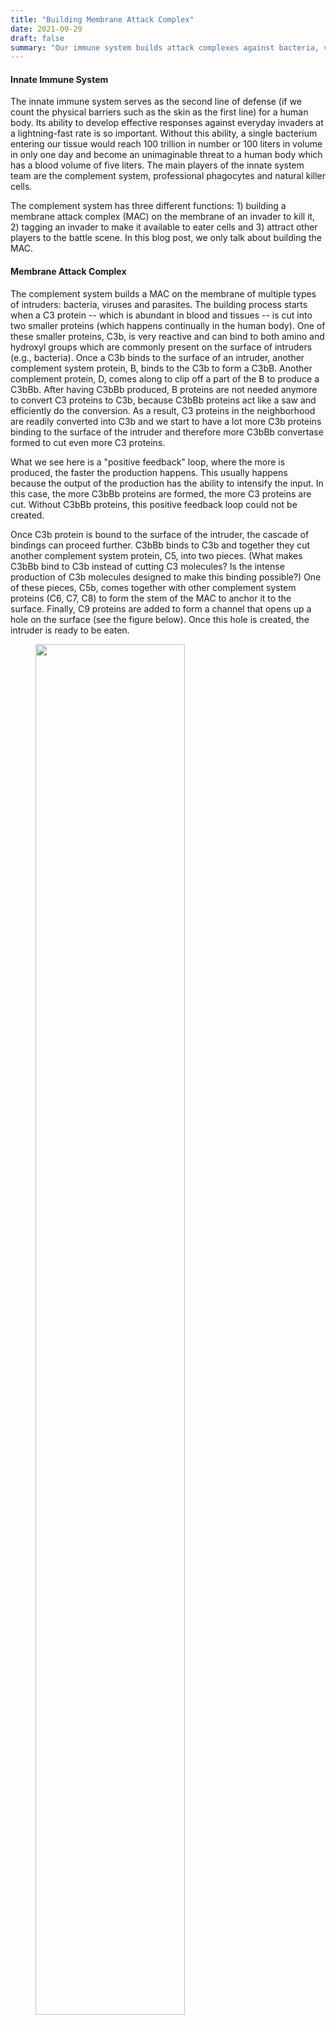 ```yaml
---
title: "Building Membrane Attack Complex"
date: 2021-09-29
draft: false
summary: "Our immune system builds attack complexes against bacteria, viruses and parasites. How they are put into place and the mechanisms used along the way might offer lessons to the cybersecurity area."
---
```

<h4>Innate Immune System</h4>
<p>The innate immune system serves as the second line of defense (if we count the physical barriers such as the skin as the first line) for a human body. Its ability to develop effective responses against everyday invaders at a lightning-fast rate is so important. Without this ability, a single bacterium entering our tissue would reach 100 trillion in number or 100 liters in volume in only one day and become an unimaginable threat to a human body which has a blood volume of five liters. The main players of the innate system team are the complement system, professional phagocytes and natural killer cells.</p>
<p>
The complement system has three different functions: 1) building a membrane attack complex (MAC) on the membrane of an invader to kill it, 2) tagging an invader to make it available to eater cells and 3) attract other players to the battle scene. In this blog post, we only talk about building the MAC. 
</p>
<h4>Membrane Attack Complex</h4>
<p>
The complement system builds a MAC on the membrane of multiple types of intruders: bacteria, viruses and parasites. The building process starts when a C3 protein -- which is abundant in blood and tissues -- is cut into two smaller proteins (which happens continually in the human body). One of these smaller proteins, C3b, is very reactive and can bind to both amino and hydroxyl groups which are commonly present on the surface of intruders (e.g., bacteria). Once a C3b binds to the surface of an intruder, another complement system protein, B, binds to the C3b to form a C3bB. Another complement protein, D, comes along to clip off a part of the B to produce a C3bBb. After having C3bBb produced, B proteins are not needed anymore to convert C3 proteins to C3b, because C3bBb proteins act like a saw and efficiently do the conversion. As a result, C3 proteins in the neighborhood are readily converted into C3b and we start to have a lot more C3b proteins binding to the surface of the intruder and therefore more C3bBb convertase formed to cut even more C3 proteins. 
</p>
<p>
What we see here is a "positive feedback" loop, where the more is produced, the faster the production happens. This usually happens because the output of the production has the ability to intensify the input. In this case, the more C3bBb proteins are formed, the more C3 proteins are cut. Without C3bBb proteins, this positive feedback loop could not be created.
</p>
<p>
Once C3b protein is bound to the surface of the intruder, the cascade of bindings can proceed further. C3bBb binds to C3b and together they cut another complement system protein, C5, into two pieces. (What makes C3bBb bind to C3b instead of cutting C3 molecules? Is the intense production of C3b molecules designed to make this binding possible?) One of these pieces, C5b, comes together with other complement system proteins (C6, C7, C8) to form the stem of the MAC to anchor it to the surface. Finally, C9 proteins are added to form a channel that opens up a hole on the surface (see the figure below). Once this hole is created, the intruder is ready to be eaten.
</p>
<figure>
<img style="width: 75%" src="/mac.png">
<figcaption style="text-align: center; font-style: italic">Taken from "How the immunity system works"</figcaption>
</figure>
<h4>Effects on Human Cells</h4>
<p>
However, human cells are safe from the complement system. An enzyme called MCP on the surface of human cells accelerates the process where C3b proteins are made inactive by other blood proteins. Another protein DAF -- again on the human cells -- accelerates the destruction of C3bBb proteins by other proteins in the blood. These prevent the positive feedback loop from starting in the first place. Yet another protein C59 does not allow C9 proteins to be added to the developing MAC. 
</p>

<h4>Lessons for Cybersecurity</h4>
<p>
The dependency of the MAC building process on many players makes it more controllable, meaning that the process can easily be stopped with a lack of a single player. In fact, this controllability allows human cells to remain safe. The defense systems we build against cyber attacks can also be made dependent on multiple conditions for the ease of control.  

The positive feedback loop seems to be key to the speed. The idea of the positive feedback loop can be adopted for time-critical cyber defenses. Interestingly though, this idea seems to be applicable only when the defense is mounted over time. Today's cyber defenses are usually not like that, meaning they are usually already in place. The positive feedback loop idea seems to have potential for other areas of cybersecurity (like fuzz testing) as well. 

Another interesting point is that there are multiple stages in the development of the defense. A protein can take on different responsibilities in different stages, like C3bBb acting like a saw in an earlier stage and later on binding to C3b to form another cutter.
</p>


<h5>References</h5>
<ul>
<li>Sompayrac, Lauren. How the Immune System Works. Fifth ed., John Wiley & Sons, Ltd, 2016.</il>
<li>"Homeostasis and Negative/Positive Feedback" YouTube, uploaded by Amoeba Sisters, 7 September 2017, https://www.youtube.com/watch?v=Iz0Q9nTZCw4</il>
</ul>
